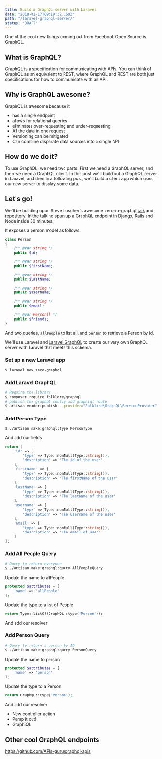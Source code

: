 ```yaml
---
title: Build a GraphQL server with Laravel
date: "2018-01-17T09:19:32.169Z"
path: "/laravel-graphql-server/"
status: "DRAFT"
---
```


One of the cool new things coming out from Facebook Open Source is GraphQL.

## What is GraphQL?

GraphQL is a specification for communicating with APIs. You can think of GraphQL as an equivalent to REST, where GraphQL and REST are both just specifications for how to communicate with an API.

## Why is GraphQL awesome?

GraphQL is awesome because it

* has a single endpoint
* allows for relational queries
* eliminates over-requesting and under-requesting
* All the data in one request
* Versioning can be mitigated
* Can combine disparate data sources into a single API

## How do we do it?

To use GraphQL, we need two parts. First we need a GraphQL server, and then we need a GraphQL client. In this post we'll build out a GraphQL server in Laravel, and then in a following post, we'll build a client app which uses our new server to display some data.

## Let's go!

We'll be building upon Steve Luscher's awesome zero-to-graphql [talk](https://www.youtube.com/watch?v=UBGzsb2UkeY) and [repository](https://github.com/steveluscher/zero-to-graphql). In the talk he spun up a GraphQL endpoint in Django, Rails and Node inside 30 minutes.

It exposes a person model as follows:

```php
class Person
{
    /** @var string */
    public $id;

    /** @var string */
    public $firstName;

    /** @var string */
    public $lastName;

    /** @var string */
    public $username;

    /** @var string */
    public $email;

    /** @var Person[] */
    public $friends;
}
```

And two queries, `allPeople` to list all, and `person` to retrieve a Person by id.

We'll use Laravel and [Laravel GraphQL](https://github.com/Folkloreatelier/laravel-graphql) to create our very own GraphQL server with Laravel that meets this schema.

### Set up a new Laravel app

```bash
$ laravel new zero-graphql
```

### Add Laravel GraphQL

```bash
# Require the library
$ composer require folklore/graphql
# publish the graphql config and graphiql route
$ artisan vendor:publish --provider="Folklore\GraphQL\ServiceProvider"
```

### Add Person Type

```bash
$ ./artisan make:graphql:type PersonType
```

And add our fields

```php
return [
    'id' => [
        'type' => Type::nonNull(Type::string()),
        'description' => 'The id of the user'
    ],
    'firstName' => [
        'type' => Type::nonNull(Type::string()),
        'description' => 'The firstName of the user'
    ],
    'lastName' => [
        'type' => Type::nonNull(Type::string()),
        'description' => 'The lastName of the user'
    ],
    'username' => [
        'type' => Type::nonNull(Type::string()),
        'description' => 'The username of the user'
    ],
    'email' => [
        'type' => Type::nonNull(Type::string()),
        'description' => 'The email of user'
    ]
];
```

### Add All People Query

```bash
# Query to return everyone
$ ./artisan make:graphql:query AllPeopleQuery
```

Update the name to allPeople

```php
protected $attributes = [
    'name' => 'allPeople'
];
```

Update the type to a list of People

```php
return Type::listOf(GraphQL::type('Person'));
```

And add our resolver

### Add Person Query

```bash
# Query to return a person by ID
$ ./artisan make:graphql:query PersonQuery
```

Update the name to person

```php
protected $attributes = [
    'name' => 'person'
];
```

Update the type to a Person

```php
return GraphQL::type('Person');
```

And add our resolver

* New controller action
* Pump it out!
* GraphiQL

## Other cool GraphQL endpoints

https://github.com/APIs-guru/graphql-apis
